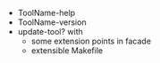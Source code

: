  * ToolName-help
 * ToolName-version
 * update-tool? with
   - some extension points in facade
   - extensible Makefile
